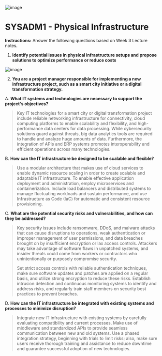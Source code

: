 ![image](https://github.com/user-attachments/assets/b2e6b37a-3540-469c-8899-dc619f5ee587)

# SYSADM1 - Physical Infrastructure

**Instructions:**
Answer the following questions based on Week 3 Lecture notes.

1.  **Identify potential issues in physical infrastructure setups and
    propose solutions to optimize performance or reduce costs**

![image](https://github.com/user-attachments/assets/115f2a7d-93fc-4b1a-81bf-43261d166768)

2.  **You are a project manager responsible for implementing a new
    infrastructure project, such as a smart city initiative or a digital
    transformation strategy.**

A.  **What IT systems and technologies are necessary to support the
    project\'s objectives?**

> Key IT technologies for a smart city or digital transformation project
> include reliable networking infrastructure for connectivity, cloud
> computing platforms to enable scalability and flexibility, and
> high-performance data centers for data processing. While cybersecurity
> solutions guard against threats, big data analytics tools are required
> to handle and analyze huge amounts of data. Furthermore, the
> integration of APIs and ERP systems promotes interoperability and
> efficient operations across many technologies.

B.  **How can the IT infrastructure be designed to be scalable and
    flexible?**

> Use a modular architecture that makes use of cloud services to enable
> dynamic resource scaling in order to create scalable and adaptable IT
> infrastructure. To enable effective application deployment and
> administration, employ microservices and containerization. Include
> load balancers and distributed systems to manage fluctuating workloads
> and sustain performance, and use Infrastructure as Code (IaC) for
> automatic and consistent resource provisioning.

C.  **What are the potential security risks and vulnerabilities, and how
    can they be addressed?**

> Key security issues include ransomware, DDoS, and malware attacks that
> can cause disruptions to operations, weak authentication or improper
> management of user permissions, and data breaches brought on by
> insufficient encryption or lax access controls. Attackers may take
> advantage of software flaws in unpatched systems, and insider threats
> could come from workers or contractors who unintentionally or
> purposely compromise security.
>
> Set strict access controls with reliable authentication techniques,
> make sure software updates and patches are applied on a regular basis,
> and utilize strong encryption to reduce these risks. Establish
> intrusion detection and continuous monitoring systems to identify and
> address risks, and regularly train staff members on security best
> practices to prevent breaches.

D.  **How can the IT infrastructure be integrated with existing systems
    and processes to minimize disruption?**

> Integrate new IT infrastructure with existing systems by carefully
> evaluating compatibility and current processes. Make use of middleware
> and standardized APIs to provide seamless communication between new
> and old systems. Use a phased integration strategy, beginning with
> trials to limit risks; also, make sure users receive thorough training
> and assistance to reduce downtime and guarantee successful adoption of
> new technologies.
